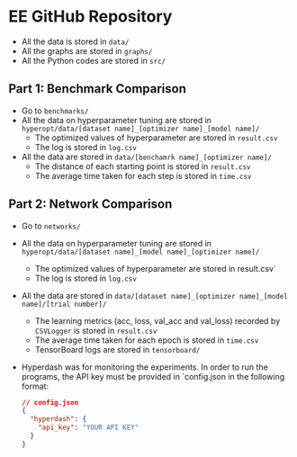 # EE GitHub Repository

- All the data is stored in `data/`
- All the graphs are stored in `graphs/`
- All the Python codes are stored in `src/`

## Part 1: Benchmark Comparison

- Go to `benchmarks/`
- All the data on hyperparameter tuning are stored in `hyperopt/data/[dataset name]_[optimizer name]_[model name]/`
  - The optimized values of hyperparameter are stored in `result.csv`
  - The log is stored in `log.csv`
- All the data are stored in `data/[benchamrk name]_[optimizer name]/`
  - The distance of each starting point is stored in `result.csv` 
  - The average time taken for each step is stored in `time.csv` 

## Part 2: Network Comparison

- Go to `networks/`

- All the data on hyperparameter tuning are stored in `hyperopt/data/[dataset name]_[model name]_[optimizer name]/`

  - The optimized values of hyperparameter are stored in result.csv`
  - The log is stored in `log.csv`

- All the data are stored in `data/[dataset name]_[optimizer name]_[model name]/[trial number]/`

  - The learning metrics (acc, loss, val_acc and val_loss) recorded by `CSVLogger` is stored in `result.csv`
  - The average time taken for each epoch is stored in `time.csv`
  - TensorBoard logs are stored in `tensorboard/`

- Hyperdash was for monitoring the experiments. In order to run the programs, the API key must be provided in `config.json in the following format:

  ```json
  // config.json
  {
    "hyperdash": {
      "api_key": "YOUR API KEY"
    }
  }
  ```
